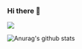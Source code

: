 ### Hi there 👋

![](https://komarev.com/ghpvc/?username=your-github-omerfruk&color=green)

![Anurag's github stats](https://github-readme-stats.vercel.app/api?username=omerfruk&show_icons=true&theme=merko)


<!--
Here are some ideas to get you started:


- 🔭 I’m currently working on ...
- 🌱 I’m currently learning ...
- 👯 I’m looking to collaborate on ...
- 🤔 I’m looking for help with ...
- 💬 Ask me about ...
- 📫 How to reach me: ...
- 😄 Pronouns: ...
- ⚡ Fun fact: ...
  -->
